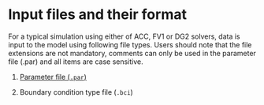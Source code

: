 # Input files and their format
For a typical simulation using either of ACC, FV1 or DG2 solvers, data is input to the model using following file types. Users should note that the file extensions are not mandatory, comments can only be used in the parameter file (.par) and all items are case sensitive. 

1. [Parameter file (`.par`)](/Merwether1-1.md)

   
   
2. Boundary condition type file (`.bci`)
   

   
  



